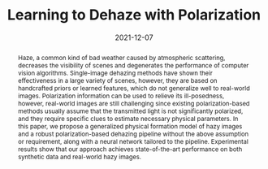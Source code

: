 ---
title: 'Learning to Dehaze with Polarization'

# Authors
# If you created a profile for a user (e.g. the default `admin` user), write the username (folder name) here
# and it will be replaced with their full name and linked to their profile.
authors:
  - Chu Zhou
  - admin
  - Yufei Han
  - Chao Xu
  - and Boxin Shi

# Author notes (optional)
#author_notes:
#  - 'Equal contribution'
#  - 'Equal contribution'

date: '2021-12-07'
doi: ''

# Schedule page publish date (NOT publication's date).
publishDate: '2021-12-07'

# Publication type.
# Legend: 0 = Uncategorized; 1 = Conference paper; 2 = Journal article;
# 3 = Preprint / Working Paper; 4 = Report; 5 = Book; 6 = Book section;
# 7 = Thesis; 8 = Patent
publication_types: ['1']

# Publication name and optional abbreviated publication name.
publication: In *Proc. of Neural Information Processing Systems 2021*
publication_short: In *NeurIPS 2021*

abstract: Haze, a common kind of bad weather caused by atmospheric scattering, decreases the visibility of scenes and degenerates the performance of computer vision algorithms. Single-image dehazing methods have shown their effectiveness in a large variety of scenes, however, they are based on handcrafted priors or learned features, which do not generalize well to real-world images. Polarization information can be used to relieve its ill-posedness, however, real-world images are still challenging since existing polarization-based methods usually assume that the transmitted light is not significantly polarized, and they require specific clues to estimate necessary physical parameters. In this paper, we propose a generalized physical formation model of hazy images and a robust polarization-based dehazing pipeline without the above assumption or requirement, along with a neural network tailored to the pipeline. Experimental results show that our approach achieves state-of-the-art performance on both synthetic data and real-world hazy images.

# Summary. An optional shortened abstract.
#summary: Lorem ipsum dolor sit amet, consectetur adipiscing elit. Duis posuere tellus ac convallis placerat. Proin tincidunt magna sed ex sollicitudin condimentum.

tags: []

# Display this page in the Featured widget?
featured: true

# Custom links (uncomment lines below)
# links:
# - name: Custom Link
#   url: http://example.org

links: 
- name: Supp
  url: https://papers.nips.cc/paper/2021/file/5fd0b37cd7dbbb00f97ba6ce92bf5add-Supplemental.pdf

url_pdf: 'https://papers.nips.cc/paper/2021/file/5fd0b37cd7dbbb00f97ba6ce92bf5add-Paper.pdf'
url_code: 'https://github.com/fourson/Learning-to-dehaze-with-polarization'
url_dataset: ''
url_poster: ''
url_project: ''
url_slides: ''
url_source: ''
url_video: ''

#SUPP: https://papers.nips.cc/paper/2021/file/5fd0b37cd7dbbb00f97ba6ce92bf5add-Supplemental.pdf

#CODE: https://github.com/fourson/Learning-to-dehaze-with-polarization

# Featured image
# To use, add an image named `featured.jpg/png` to your page's folder.
image:
  caption: ''
  focal_point: ''
  preview_only: true

# Associated Projects (optional).
#   Associate this publication with one or more of your projects.
#   Simply enter your project's folder or file name without extension.
#   E.g. `internal-project` references `content/project/internal-project/index.md`.
#   Otherwise, set `projects: []`.
#projects:
#  - example

# Slides (optional).
#   Associate this publication with Markdown slides.
#   Simply enter your slide deck's filename without extension.
#   E.g. `slides: "example"` references `content/slides/example/index.md`.
#   Otherwise, set `slides: ""`.
#slides: example


---